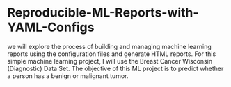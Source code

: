 # Reproducible-ML-Reports-with-YAML-Configs
we will explore the process of building and managing machine learning reports using the configuration files and generate HTML reports. For this simple machine learning project, I will use the Breast Cancer Wisconsin (Diagnostic) Data Set. The objective of this ML project is to predict whether a person has a benign or malignant tumor.
